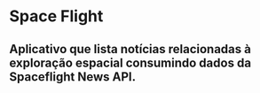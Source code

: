 # Space Flight

## Aplicativo que lista notícias relacionadas à exploração espacial consumindo dados da Spaceflight News API.
 
 
